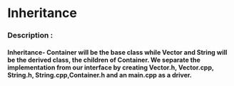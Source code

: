 # Inheritance
 
 ### Description : 
 #### Inheritance- Container will be the base class while Vector and String will be the derived class, the children of Container. We separate the implementation from our interface by creating Vector.h, Vector.cpp, String.h, String.cpp,Container.h and an main.cpp as a driver.
